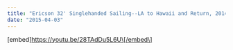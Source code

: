 ```yaml
---
title: "Ericson 32' Singlehanded Sailing--LA to Hawaii and Return, 2014"
date: "2015-04-03"
---
```


\[embed\]https://youtu.be/28TAdDu5L6U\[/embed\]
